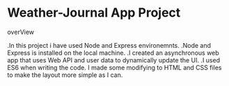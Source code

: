 # Weather-Journal App Project

overView

.In this project i have used Node and Express environemnts.
.Node and Express is installed on the local machine. 
.I created an asynchronous web app that uses Web API and user data to dynamically update the UI.
.I used ES6 when writing the code.
I made some modifying to HTML and CSS files to make the layout more simple as I can.

